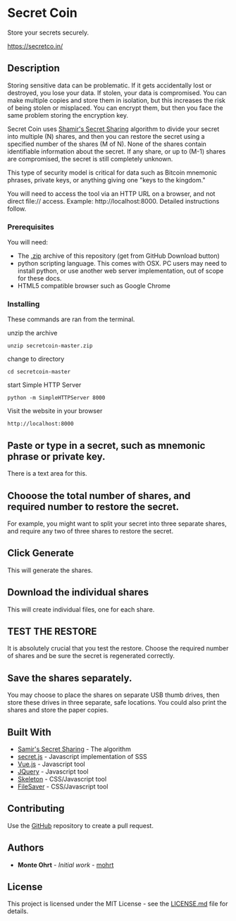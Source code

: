 # Secret Coin

Store your secrets securely.

https://secretco.in/

## Description

Storing sensitive data can be problematic. If it gets accidentally lost or destroyed, you lose your data. If stolen, your data is compromised. You can make multiple copies and store them in isolation, but this increases the risk of being stolen or misplaced. You can encrypt them, but then you face the same problem storing the encryption key.

Secret Coin uses [Shamir's Secret Sharing](https://en.wikipedia.org/wiki/Shamir%27s_Secret_Sharing) algorithm to divide your secret into multiple (N) shares, and then you can restore the secret using a specified number of the shares (M of N). None of the shares contain identifiable information about the secret. If any share, or up to (M-1) shares are compromised, the secret is still completely unknown.

This type of security model is critical for data such as Bitcoin mnemonic phrases, private keys, or anything giving one "keys to the kingdom."

You will need to access the tool via an HTTP URL on a browser, and not direct file:// access. Example: http://localhost:8000. Detailed instructions follow.

### Prerequisites

You will need:

* The [.zip](https://github.com/mohrt/secretcoin) archive of this repository (get from GitHub Download button)
* python scripting language. This comes with OSX. PC users may need to install python, or use another web server implementation, out of scope for these docs.
* HTML5 compatible browser such as Google Chrome

### Installing

These commands are ran from the terminal.

unzip the archive
```
unzip secretcoin-master.zip
```

change to directory
```
cd secretcoin-master
```

start Simple HTTP Server
```
python -m SimpleHTTPServer 8000
```

Visit the website in your browser
```
http://localhost:8000
```

## Paste or type in a secret, such as mnemonic phrase or private key.

There is a text area for this.

## Chooose the total number of shares, and required number to restore the secret.

For example, you might want to split your secret into three separate shares, and require any two of three shares to restore the secret.

## Click Generate

This will generate the shares.

## Download the individual shares

This will create individual files, one for each share.

## TEST THE RESTORE

It is absolutely crucial that you test the restore. Choose the required number of shares and be sure the secret is regenerated correctly.

## Save the shares separately.

You may choose to place the shares on separate USB thumb drives, then store these drives in three separate, safe locations. You could also print the shares and store the paper copies.

## Built With

* [Samir's Secret Sharing](https://en.wikipedia.org/wiki/Shamir%27s_Secret_Sharing) - The algorithm
* [secret.js](https://github.com/amper5and/secrets.js/) - Javascript implementation of SSS
* [Vue.js](https://vuejs.org/) - Javascript tool
* [JQuery](https://jquery.com/) - Javascript tool
* [Skeleton](http://getskeleton.com/) - CSS/Javascript tool
* [FileSaver](https://github.com/eligrey/FileSaver.js/) - CSS/Javascript tool

## Contributing

Use the [GitHub](https://github.com/mohrt/secretcoin) repository to create a pull request.

## Authors

* **Monte Ohrt** - *Initial work* - [mohrt](https://github.com/mohrt)

## License

This project is licensed under the MIT License - see the [LICENSE.md](LICENSE.md) file for details.
